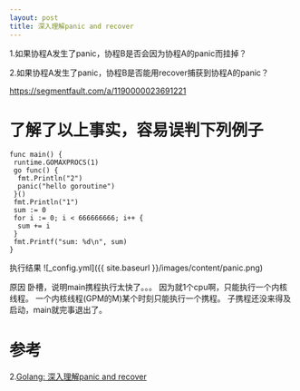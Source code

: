 ```yaml
---
layout: post
title: 深入理解panic and recover
---
```


1.如果协程A发生了panic，协程B是否会因为协程A的panic而挂掉？

2.如果协程A发生了panic，协程B是否能用recover捕获到协程A的panic？

https://segmentfault.com/a/1190000023691221

# 了解了以上事实，容易误判下列例子
```
func main() {
 runtime.GOMAXPROCS(1)
 go func() {
  fmt.Println("2")
  panic("hello goroutine")
 }()
 fmt.Println("1")
 sum := 0
 for i := 0; i < 666666666; i++ {
  sum += i
 }
 fmt.Printf("sum: %d\n", sum)
}
```

执行结果
![_config.yml]({{ site.baseurl }}/images/content/panic.png)

原因
卧槽，说明main携程执行太快了。。。
因为就1个cpu啊，只能执行一个内核线程。
一个内核线程(GPM的M)某个时刻只能执行一个携程。
子携程还没来得及启动，main就完事退出了。

# 参考
2.[Golang: 深入理解panic and recover](https://ieevee.com/tech/2017/11/23/go-panic.html)